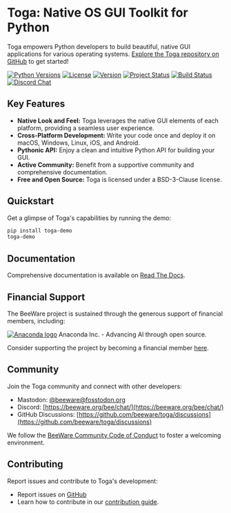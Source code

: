 <!-- Improved README for Toga -->

# Toga: Native OS GUI Toolkit for Python

Toga empowers Python developers to build beautiful, native GUI applications for various operating systems.  [Explore the Toga repository on GitHub](https://github.com/beeware/toga) to get started!

[![Python Versions](https://img.shields.io/pypi/pyversions/toga.svg)](https://pypi.python.org/pypi/toga)
[![License](https://img.shields.io/pypi/l/toga.svg)](https://github.com/beeware/toga/blob/main/LICENSE)
[![Version](https://img.shields.io/pypi/v/toga.svg)](https://pypi.python.org/pypi/toga)
[![Project Status](https://img.shields.io/pypi/status/toga.svg)](https://pypi.python.org/pypi/toga)
[![Build Status](https://github.com/beeware/toga/workflows/CI/badge.svg?branch=main)](https://github.com/beeware/toga/actions)
[![Discord Chat](https://img.shields.io/discord/836455665257021440?label=Discord%20Chat&logo=discord&style=plastic)](https://beeware.org/bee/chat/)

## Key Features

*   **Native Look and Feel:** Toga leverages the native GUI elements of each platform, providing a seamless user experience.
*   **Cross-Platform Development:** Write your code once and deploy it on macOS, Windows, Linux, iOS, and Android.
*   **Pythonic API:** Enjoy a clean and intuitive Python API for building your GUI.
*   **Active Community:**  Benefit from a supportive community and comprehensive documentation.
*   **Free and Open Source:**  Toga is licensed under a BSD-3-Clause license.

## Quickstart

Get a glimpse of Toga's capabilities by running the demo:

```bash
pip install toga-demo
toga-demo
```

## Documentation

Comprehensive documentation is available on [Read The Docs](https://toga.readthedocs.io).

## Financial Support

The BeeWare project is sustained through the generous support of financial members, including:

[![Anaconda logo](https://beeware.org/community/members/anaconda/anaconda-large.png)](https://anaconda.com/)
Anaconda Inc. - Advancing AI through open source.

Consider supporting the project by becoming a financial member [here](https://beeware.org/community/members/).

## Community

Join the Toga community and connect with other developers:

*   Mastodon: [@beeware@fosstodon.org](https://fosstodon.org/@beeware)
*   Discord: [https://beeware.org/bee/chat/](https://beeware.org/bee/chat/)
*   GitHub Discussions: [https://github.com/beeware/toga/discussions](https://github.com/beeware/toga/discussions)

We follow the [BeeWare Community Code of Conduct](https://beeware.org/community/behavior/) to foster a welcoming environment.

## Contributing

Report issues and contribute to Toga's development:

*   Report issues on [GitHub](https://github.com/beeware/toga/issues)
*   Learn how to contribute in our [contribution guide](https://toga.readthedocs.io/en/latest/how-to/contribute/index.html).